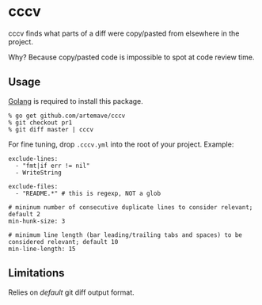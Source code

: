 cccv
====

cccv finds what parts of a diff were copy/pasted from elsewhere in the project.

Why? Because copy/pasted code is impossible to spot at code review time.

## Usage

[Golang](http://golang.org/doc/install) is required to install this package.

```
% go get github.com/artemave/cccv
% git checkout pr1
% git diff master | cccv
```

For fine tuning, drop `.cccv.yml` into the root of your project. Example:
```
exclude-lines:
  - "fmt|if err != nil"
  - WriteString

exclude-files:
  - "README.*" # this is regexp, NOT a glob

# mininum number of consecutive duplicate lines to consider relevant; default 2
min-hunk-size: 3

# minimum line length (bar leading/trailing tabs and spaces) to be considered relevant; default 10
min-line-length: 15
```

## Limitations

Relies on _default_ git diff output format.
